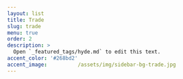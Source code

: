 ```yaml
---
layout: list
title: Trade
slug: trade
menu: true
order: 2
description: >
  Open `_featured_tags/hyde.md` to edit this text.
accent_color: '#268bd2'
accent_image:          /assets/img/sidebar-bg-trade.jpg
---
```

